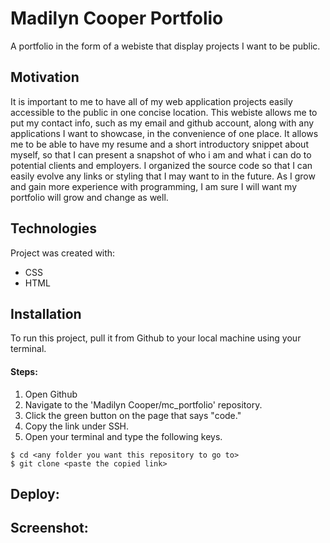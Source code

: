 # Madilyn Cooper Portfolio

A portfolio in the form of a webiste that display projects I want to be public. 

## Motivation

It is important to me to have all of my web application projects easily accessible to the public in one concise location. This webiste allows me to put my contact info, such as my email and github account, along with any applications I want to showcase, in the convenience of one place. It allows me to be able to have my resume and a short introductory snippet about myself, so that I can present a snapshot of who i am and what i can do to potential clients and employers. I organized the source code so that I can easily evolve any links or styling that I may want to in the future. As I grow and gain more experience with programming, I am sure I will want my portfolio will grow and change as well. 

## Technologies

Project was created with:
* CSS
* HTML

## Installation

To run this project, pull it from Github to your local machine using your terminal.

#### Steps: 

1. Open Github
2. Navigate to the 'Madilyn Cooper/mc_portfolio' repository. 
3. Click the green button on the page that says "code."
4. Copy the link under SSH. 
5. Open your terminal and type the following keys.

```
$ cd <any folder you want this repository to go to>
$ git clone <paste the copied link>
```
## Deploy:



 ## Screenshot:





